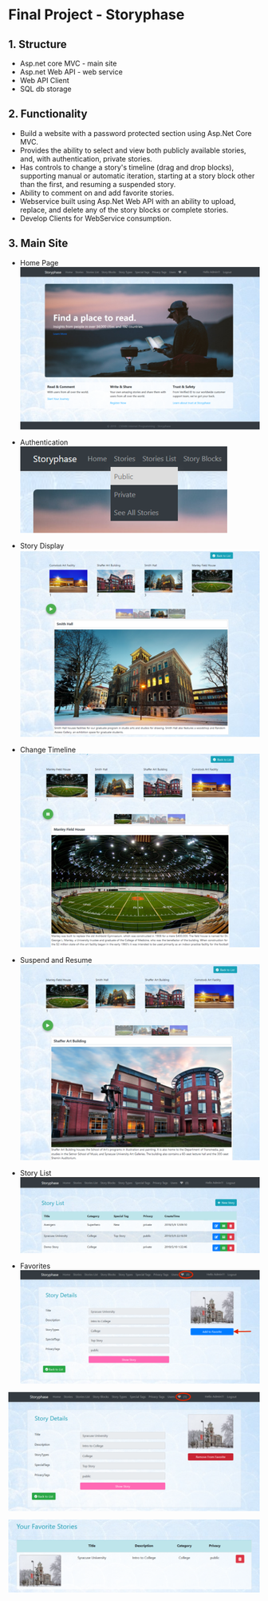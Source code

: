 # Final Project - Storyphase

## 1. Structure
- Asp.net core MVC - main site
- Asp.net Web API - web service
- Web API Client
- SQL db storage

## 2. Functionality
- Build a website with a password protected section using Asp.Net Core MVC.
- Provides the ability to select and view both publicly available stories, and, with authentication, private stories.
- Has controls to change a story's timeline (drag and drop blocks), supporting manual or automatic iteration, starting at a story block other than the first, and resuming a suspended story.
- Ability to comment on and add favorite stories. 
- Webservice built using Asp.Net Web API with an ability to upload, replace, and delete any of the story blocks or complete stories.
- Develop Clients for WebService consumption.

## 3. Main Site
- Home Page 
![Home](images/home.png)

- Authentication
<br>![Private](images/private.png)

- Story Display
![Slideshow](images/slide-1.png)

- Change Timeline
![Change Sequence](images/slide-2.png)

- Suspend and Resume
![Suspend](images/slide-3.png)

- Story List
![List](images/story-list.png)

- Favorites
![Before Adding](images/favorite1.png)

![Add to Favorite](images/favorite2.png)

![Favorite Story List](images/favorite3.png)

